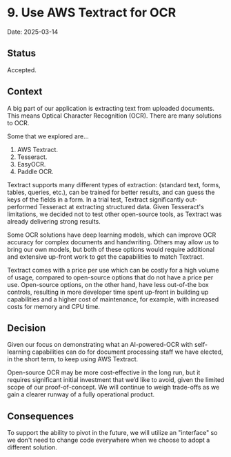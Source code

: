 # 9. Use AWS Textract for OCR

Date: 2025-03-14

## Status

Accepted.

## Context

A big part of our application is extracting text from uploaded documents.  This means Optical Character Recognition
(OCR).  There are many solutions to OCR.

Some that we explored are...
1. AWS Textract.
2. Tesseract.
3. EasyOCR.
4. Paddle OCR.

Textract supports many different types of extraction: (standard text, forms, tables, queries, etc.), can be trained for
better results, and can guess the keys of the fields in a form.  In a trial test, Textract significantly out-performed
Tesseract at extracting structured data.  Given Tesseract's limitations, we decided not to test other open-source tools,
as Textract was already delivering strong results.

Some OCR solutions have deep learning models, which can improve OCR accuracy for complex documents and handwriting.
Others may allow us to bring our own models, but both of these options would require additional and extensive up-front
work to get the capabilities to match Textract.

Textract comes with a price per use which can be costly for a high volume of usage, compared to open-source options that
do not have a price per use.  Open-source options, on the other hand, have less out-of-the box controls, resulting in
more developer time spent up-front in building up capabilities and a higher cost of maintenance, for example, with
increased costs for memory and CPU time.

## Decision

Given our focus on demonstrating what an AI-powered-OCR with self-learning capabilities can do for document processing staff we have elected, in the short term, to keep using AWS Textract.

Open-source OCR may be more cost-effective in the long run, but it requires significant initial investment that we’d
like to avoid, given the limited scope of our proof-of-concept.  We will continue to weigh trade-offs as we gain a
clearer runway of a fully operational product.

## Consequences

To support the ability to pivot in the future, we will utilize an "interface" so we don't need to change code everywhere
when we choose to adopt a different solution.
